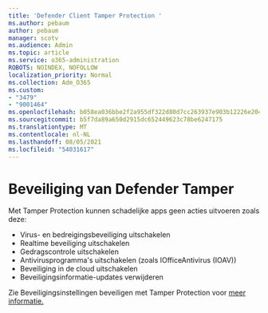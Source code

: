 ```yaml
---
title: 'Defender Client Tamper Protection '
ms.author: pebaum
author: pebaum
manager: scotv
ms.audience: Admin
ms.topic: article
ms.service: o365-administration
ROBOTS: NOINDEX, NOFOLLOW
localization_priority: Normal
ms.collection: Adm_O365
ms.custom:
- "3479"
- "9001464"
ms.openlocfilehash: b058ea036bbe2f2a955df322d80d7cc263937e903b12226e204b24432035f06e
ms.sourcegitcommit: b5f7da89a650d2915dc652449623c78be6247175
ms.translationtype: MT
ms.contentlocale: nl-NL
ms.lasthandoff: 08/05/2021
ms.locfileid: "54031617"
---
```

# <a name="defender-tamper-protection"></a>Beveiliging van Defender Tamper 

Met Tamper Protection kunnen schadelijke apps geen acties uitvoeren zoals deze:

- Virus- en bedreigingsbeveiliging uitschakelen
- Realtime beveiliging uitschakelen
- Gedragscontrole uitschakelen
- Antivirusprogramma's uitschakelen (zoals IOfficeAntivirus (IOAV))
- Beveiliging in de cloud uitschakelen
- Beveiligingsinformatie-updates verwijderen

Zie Beveiligingsinstellingen beveiligen met Tamper Protection voor [meer informatie.](https://docs.microsoft.com/windows/security/threat-protection/windows-defender-antivirus/prevent-changes-to-security-settings-with-tamper-protection)